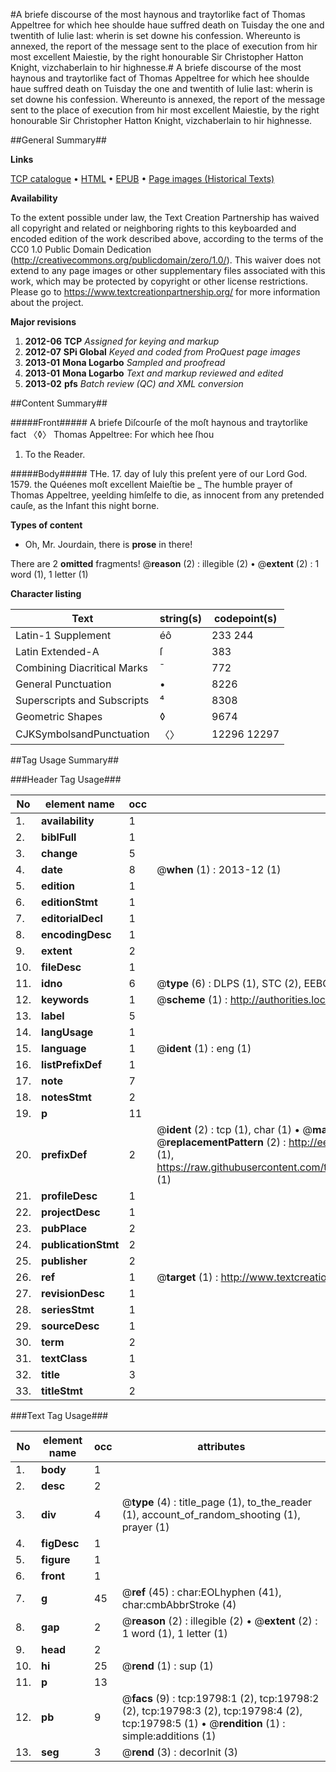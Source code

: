 #A briefe discourse of the most haynous and traytorlike fact of Thomas Appeltree for which hee shoulde haue suffred death on Tuisday the one and twentith of Iulie last: wherin is set downe his confession. Whereunto is annexed, the report of the message sent to the place of execution from hir most excellent Maiestie, by the right honourable Sir Christopher Hatton Knight, vizchaberlain to hir highnesse.#
A briefe discourse of the most haynous and traytorlike fact of Thomas Appeltree for which hee shoulde haue suffred death on Tuisday the one and twentith of Iulie last: wherin is set downe his confession. Whereunto is annexed, the report of the message sent to the place of execution from hir most excellent Maiestie, by the right honourable Sir Christopher Hatton Knight, vizchaberlain to hir highnesse.

##General Summary##

**Links**

[TCP catalogue](http://www.ota.ox.ac.uk/tcp/)  • 
[HTML](http://tei.it.ox.ac.uk/tcp/Texts-HTML/free/A20/A20757.html)  • 
[EPUB](http://tei.it.ox.ac.uk/tcp/Texts-EPUB/free/A20/A20757.epub) • 
[Page images (Historical Texts)](https://historicaltexts.jisc.ac.uk/eebo-99854380e)

**Availability**

To the extent possible under law, the Text Creation Partnership has waived all copyright and related or neighboring rights to this keyboarded and encoded edition of the work described above, according to the terms of the CC0 1.0 Public Domain Dedication (http://creativecommons.org/publicdomain/zero/1.0/). This waiver does not extend to any page images or other supplementary files associated with this work, which may be protected by copyright or other license restrictions. Please go to https://www.textcreationpartnership.org/ for more information about the project.

**Major revisions**

1. __2012-06__ __TCP__ *Assigned for keying and markup*
1. __2012-07__ __SPi Global__ *Keyed and coded from ProQuest page images*
1. __2013-01__ __Mona Logarbo__ *Sampled and proofread*
1. __2013-01__ __Mona Logarbo__ *Text and markup reviewed and edited*
1. __2013-02__ __pfs__ *Batch review (QC) and XML conversion*

##Content Summary##

#####Front#####
A briefe Diſcourſe of the moſt haynous and traytorlike fact 〈◊〉 Thomas Appeltree: For which hee ſhou
1. To the Reader.

#####Body#####
THe. 17. day of Iuly this preſent yere of our Lord God. 1579. the Quéenes moſt excellent Maieſtie be
    _ The humble prayer of Thomas Appeltree, yeelding himſelfe to die, as innocent from any pretended cauſe, as the Infant this night borne.

**Types of content**

  * Oh, Mr. Jourdain, there is **prose** in there!

There are 2 **omitted** fragments! 
 @__reason__ (2) : illegible (2)  •  @__extent__ (2) : 1 word (1), 1 letter (1)

**Character listing**


|Text|string(s)|codepoint(s)|
|---|---|---|
|Latin-1 Supplement|éô|233 244|
|Latin Extended-A|ſ|383|
|Combining             Diacritical Marks|̄|772|
|General Punctuation|•|8226|
|Superscripts             and Subscripts|⁴|8308|
|Geometric Shapes|◊|9674|
|CJKSymbolsandPunctuation|〈〉|12296 12297|

##Tag Usage Summary##

###Header Tag Usage###

|No|element name|occ|attributes|
|---|---|---|---|
|1.|__availability__|1||
|2.|__biblFull__|1||
|3.|__change__|5||
|4.|__date__|8| @__when__ (1) : 2013-12 (1)|
|5.|__edition__|1||
|6.|__editionStmt__|1||
|7.|__editorialDecl__|1||
|8.|__encodingDesc__|1||
|9.|__extent__|2||
|10.|__fileDesc__|1||
|11.|__idno__|6| @__type__ (6) : DLPS (1), STC (2), EEBO-CITATION (1), PROQUEST (1), VID (1)|
|12.|__keywords__|1| @__scheme__ (1) : http://authorities.loc.gov/ (1)|
|13.|__label__|5||
|14.|__langUsage__|1||
|15.|__language__|1| @__ident__ (1) : eng (1)|
|16.|__listPrefixDef__|1||
|17.|__note__|7||
|18.|__notesStmt__|2||
|19.|__p__|11||
|20.|__prefixDef__|2| @__ident__ (2) : tcp (1), char (1)  •  @__matchPattern__ (2) : ([0-9\-]+):([0-9IVX]+) (1), (.+) (1)  •  @__replacementPattern__ (2) : http://eebo.chadwyck.com/downloadtiff?vid=$1&page=$2 (1), https://raw.githubusercontent.com/textcreationpartnership/Texts/master/tcpchars.xml#$1 (1)|
|21.|__profileDesc__|1||
|22.|__projectDesc__|1||
|23.|__pubPlace__|2||
|24.|__publicationStmt__|2||
|25.|__publisher__|2||
|26.|__ref__|1| @__target__ (1) : http://www.textcreationpartnership.org/docs/. (1)|
|27.|__revisionDesc__|1||
|28.|__seriesStmt__|1||
|29.|__sourceDesc__|1||
|30.|__term__|2||
|31.|__textClass__|1||
|32.|__title__|3||
|33.|__titleStmt__|2||


###Text Tag Usage###

|No|element name|occ|attributes|
|---|---|---|---|
|1.|__body__|1||
|2.|__desc__|2||
|3.|__div__|4| @__type__ (4) : title_page (1), to_the_reader (1), account_of_random_shooting (1), prayer (1)|
|4.|__figDesc__|1||
|5.|__figure__|1||
|6.|__front__|1||
|7.|__g__|45| @__ref__ (45) : char:EOLhyphen (41), char:cmbAbbrStroke (4)|
|8.|__gap__|2| @__reason__ (2) : illegible (2)  •  @__extent__ (2) : 1 word (1), 1 letter (1)|
|9.|__head__|2||
|10.|__hi__|25| @__rend__ (1) : sup (1)|
|11.|__p__|13||
|12.|__pb__|9| @__facs__ (9) : tcp:19798:1 (2), tcp:19798:2 (2), tcp:19798:3 (2), tcp:19798:4 (2), tcp:19798:5 (1)  •  @__rendition__ (1) : simple:additions (1)|
|13.|__seg__|3| @__rend__ (3) : decorInit (3)|
